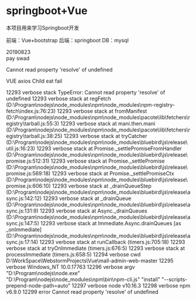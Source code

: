 # springboot+Vue
本项目用来学习Springboot开发


前端：Vue+bootstrap
后端：springboot
DB：mysql

20190823  
   pay
   swad
   
   
Cannot read property 'resolve' of undefined

VUE 
axios
Child eat fail

12293 verbose stack TypeError: Cannot read property 'resolve' of undefined
12293 verbose stack     at regFetch (D:\Program\nodejs\node_modules\npm\node_modules\npm-registry-fetch\index.js:76:23)
12293 verbose stack     at fromManifest (D:\Program\nodejs\node_modules\npm\node_modules\pacote\lib\fetchers\registry\tarball.js:55:3)
12293 verbose stack     at mani.then.mani (D:\Program\nodejs\node_modules\npm\node_modules\pacote\lib\fetchers\registry\tarball.js:38:25)
12293 verbose stack     at tryCatcher (D:\Program\nodejs\node_modules\npm\node_modules\bluebird\js\release\util.js:16:23)
12293 verbose stack     at Promise._settlePromiseFromHandler (D:\Program\nodejs\node_modules\npm\node_modules\bluebird\js\release\promise.js:512:31)
12293 verbose stack     at Promise._settlePromise (D:\Program\nodejs\node_modules\npm\node_modules\bluebird\js\release\promise.js:569:18)
12293 verbose stack     at Promise._settlePromiseCtx (D:\Program\nodejs\node_modules\npm\node_modules\bluebird\js\release\promise.js:606:10)
12293 verbose stack     at _drainQueueStep (D:\Program\nodejs\node_modules\npm\node_modules\bluebird\js\release\async.js:142:12)
12293 verbose stack     at _drainQueue (D:\Program\nodejs\node_modules\npm\node_modules\bluebird\js\release\async.js:131:9)
12293 verbose stack     at Async._drainQueues (D:\Program\nodejs\node_modules\npm\node_modules\bluebird\js\release\async.js:147:5)
12293 verbose stack     at Immediate.Async.drainQueues [as _onImmediate] (D:\Program\nodejs\node_modules\npm\node_modules\bluebird\js\release\async.js:17:14)
12293 verbose stack     at runCallback (timers.js:705:18)
12293 verbose stack     at tryOnImmediate (timers.js:676:5)
12293 verbose stack     at processImmediate (timers.js:658:5)
12294 verbose cwd D:\WorkSpace\WebstormProjects\Vue\mall-admin-web-master
12295 verbose Windows_NT 10.0.17763
12296 verbose argv "D:\\Program\\nodejs\\node.exe" "D:\\Program\\nodejs\\node_modules\\npm\\bin\\npm-cli.js" "install" "--scripts-prepend-node-path=auto"
12297 verbose node v10.16.3
12298 verbose npm  v6.9.0
12299 error Cannot read property 'resolve' of undefined